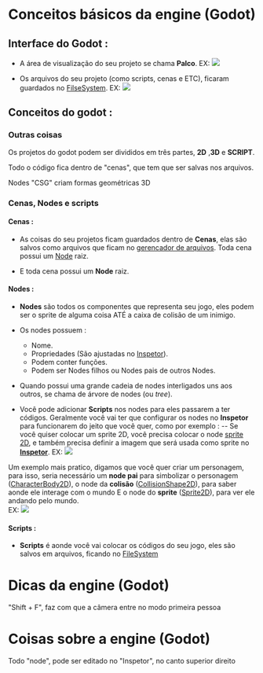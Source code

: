 # Conceitos básicos da engine (Godot)
## Interface do Godot :
* A área de visualização do seu projeto se chama **Palco**. 
EX: 
![](palco_exemplo.png)

* Os arquivos do seu projeto (como scripts, cenas e ETC), ficaram guardados no [FilseSystem](link_arquivos_salvos.md).
EX:
![](arquivos_do_projeto_exemplo.png)
## Conceitos do godot : 
### Outras coisas 
Os projetos do godot podem ser divididos em três partes, **2D** ,**3D** e **SCRIPT**.

Todo o código fica dentro de "cenas", que tem que ser salvas nos arquivos.

Nodes "CSG" criam formas geométricas 3D
### Cenas, Nodes e scripts 

#### Cenas : 
* As coisas do seu projetos ficam guardados dentro de **Cenas**, elas são salvos como arquivos que ficam no [gerencador de arquivos](link_arquivos_salvos.md). Toda cena possui um [Node](link_Nodes_godot.md) raiz.

* E toda cena possui um **Node** raiz.
#### Nodes : 
* **Nodes** são todos os componentes que representa seu jogo, eles podem ser o sprite de alguma coisa ATÉ a caixa de colisão de um inimigo. 

* Os nodes possuem :
	* Nome.
	* Propriedades (São ajustadas no [Inspetor](link_Nodes_Inspetor)).
	* Podem conter funções.
	* Podem ser Nodes filhos ou Nodes pais de outros Nodes.

* Quando possui uma grande cadeia de nodes interligados uns aos outros, se chama de árvore de nodes (ou *tree*). 

* Você pode adicionar **Scripts** nos nodes para eles passarem a ter códigos. Geralmente você vai ter que configurar os nodes no **Inspetor** para funcionarem do jeito que você quer, como por exemplo : 
-- Se você quiser colocar um sprite 2D, você precisa colocar o node [sprite 2D](node_Sprite2D), e também precisa definir a imagem que será usada como sprite no **[Inspetor](link_Nodes_Inspetor)**.
EX:
![](inspetor_node_sprite2D.png)

Um exemplo mais pratico, digamos que você quer criar um personagem, para isso, seria necessário um **node pai** para simbolizar o personagem ([CharacterBody2D](node_CharacterBody2D)), o node da **colisão** ([CollisionShape2D](node_CollisionShape2D)), para saber aonde ele interage com o mundo E o node do **sprite** ([Sprite2D](node_Sprite2D)), para ver ele andando pelo mundo.   
EX: 
![](nodes_exemplo_personagem.png)

#### Scripts : 
* **Scripts** é aonde você vai colocar os códigos do seu jogo, eles são salvos em arquivos, ficando no [FileSystem](link_arquivos_salvos.md)

# Dicas da engine (Godot)
"Shift + F", faz com que a câmera entre no modo primeira pessoa 

# Coisas sobre a engine (Godot)
Todo "node", pode ser editado no "Inspetor", no canto superior direito 

